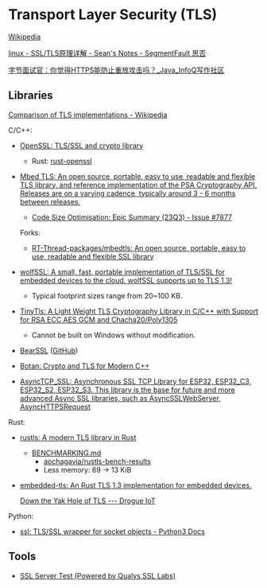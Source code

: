 # Transport Layer Security (TLS)
[Wikipedia](https://en.wikipedia.org/wiki/Transport_Layer_Security)

[linux - SSL/TLS原理详解 - Sean's Notes - SegmentFault 思否](https://segmentfault.com/a/1190000002554673)

[字节面试官：你觉得HTTPS能防止重放攻击吗？\_Java\_InfoQ写作社区](https://xie.infoq.cn/article/65f3077fac48e688968e636e6)

## Libraries
[Comparison of TLS implementations - Wikipedia](https://en.wikipedia.org/wiki/Comparison_of_TLS_implementations)

C/C++:
- [OpenSSL: TLS/SSL and crypto library](https://github.com/openssl/openssl)
  - Rust: [rust-openssl](https://github.com/sfackler/rust-openssl)

- [Mbed TLS: An open source, portable, easy to use, readable and flexible TLS library, and reference implementation of the PSA Cryptography API. Releases are on a varying cadence, typically around 3 - 6 months between releases.](https://github.com/Mbed-TLS/mbedtls)
  - [Code Size Optimisation: Epic Summary (23Q3) - Issue #7877](https://github.com/Mbed-TLS/mbedtls/issues/7877)

  Forks:
  - [RT-Thread-packages/mbedtls: An open source, portable, easy to use, readable and flexible SSL library](https://github.com/RT-Thread-packages/mbedtls)

- [wolfSSL: A small, fast, portable implementation of TLS/SSL for embedded devices to the cloud. wolfSSL supports up to TLS 1.3!](https://github.com/wolfSSL/wolfssl)
  - Typical footprint sizes range from 20~100 KB.

- [TinyTls: A Light Weight TLS Cryptography Library in C/C++ with Support for RSA ECC AES GCM and Chacha20/Poly1305](https://github.com/Anthony-Mai/TinyTls)
  - Cannot be built on Windows without modification.

- [BearSSL](https://bearssl.org/) ([GitHub](https://github.com/unkaktus/bearssl))

- [Botan: Crypto and TLS for Modern C++](https://github.com/randombit/botan)

- [AsyncTCP\_SSL: Asynchronous SSL TCP Library for ESP32, ESP32\_C3, ESP32\_S2, ESP32\_S3. This library is the base for future and more advanced Async SSL libraries, such as AsyncSSLWebServer, AsyncHTTPSRequest](https://github.com/khoih-prog/AsyncTCP_SSL)

Rust:
- [rustls: A modern TLS library in Rust](https://github.com/rustls/rustls)
  - [BENCHMARKING.md](https://github.com/rustls/rustls/blob/main/BENCHMARKING.md)
    - [aochagavia/rustls-bench-results](https://github.com/aochagavia/rustls-bench-results)
    - Less memory: 69 → 13 KiB
- [embedded-tls: An Rust TLS 1.3 implementation for embedded devices.](https://github.com/drogue-iot/embedded-tls)

  [Down the Yak Hole of TLS --- Drogue IoT](https://blog.drogue.io/yak-hole-of-tls/)

Python:
- [ssl: TLS/SSL wrapper for socket objects - Python3 Docs](https://docs.python.org/3/library/ssl.html)

## Tools
- [SSL Server Test (Powered by Qualys SSL Labs)](https://www.ssllabs.com/ssltest/)
